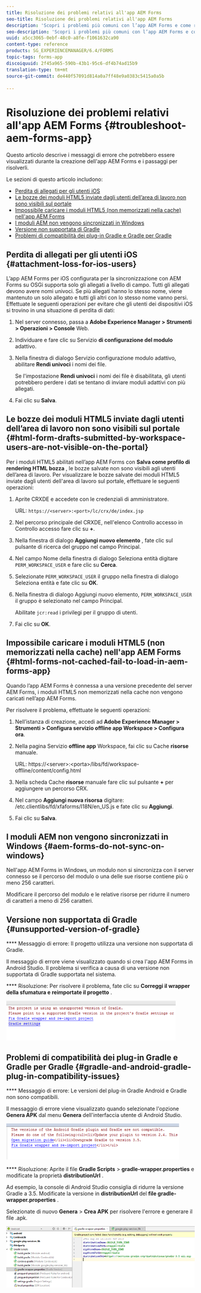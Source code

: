 ```yaml
---
title: Risoluzione dei problemi relativi all'app AEM Forms
seo-title: Risoluzione dei problemi relativi all'app AEM Forms
description: 'Scopri i problemi più comuni con l’app AEM Forms e come risolverli. '
seo-description: 'Scopri i problemi più comuni con l’app AEM Forms e come risolverli. '
uuid: a5cc3065-0ebf-48c0-a8fe-f1061632ca90
content-type: reference
products: SG_EXPERIENCEMANAGER/6.4/FORMS
topic-tags: forms-app
discoiquuid: 2f45a965-590b-43b1-95c6-df4b74ad15b9
translation-type: tm+mt
source-git-commit: de440f57091d814a0a7ff48e9a0383c5415a0a5b

---
```



# Risoluzione dei problemi relativi all&#39;app AEM Forms {#troubleshoot-aem-forms-app}

Questo articolo descrive i messaggi di errore che potrebbero essere visualizzati durante la creazione dell&#39;app AEM Forms e i passaggi per risolverli.

Le sezioni di questo articolo includono:

* [Perdita di allegati per gli utenti iOS](/help/forms/using/issues-aem-forms-app.md#attachment-loss-for-ios-users)
* [Le bozze dei moduli HTML5 inviate dagli utenti dell’area di lavoro non sono visibili sul portale](/help/forms/using/issues-aem-forms-app.md#html-form-drafts-submitted-by-workspace-users-are-not-visible-on-the-portal)
* [Impossibile caricare i moduli HTML5 (non memorizzati nella cache) nell&#39;app AEM Forms](/help/forms/using/issues-aem-forms-app.md#html-forms-not-cached-fail-to-load-in-aem-forms-app)
* [I moduli AEM non vengono sincronizzati in Windows](/help/forms/using/issues-aem-forms-app.md#aem-forms-do-not-sync-on-windows)
* [Versione non supportata di Gradle](/help/forms/using/issues-aem-forms-app.md#unsupported-version-of-gradle)
* [Problemi di compatibilità dei plug-in Gradle e Gradle per Gradle](/help/forms/using/issues-aem-forms-app.md#gradle-and-android-gradle-plug-in-compatibility-issues)

## Perdita di allegati per gli utenti iOS {#attachment-loss-for-ios-users}

L’app AEM Forms per iOS configurata per la sincronizzazione con AEM Forms su OSGi supporta solo gli allegati a livello di campo. Tutti gli allegati devono avere nomi univoci. Se più allegati hanno lo stesso nome, viene mantenuto un solo allegato e tutti gli altri con lo stesso nome vanno persi. Effettuate le seguenti operazioni per evitare che gli utenti dei dispositivi iOS si trovino in una situazione di perdita di dati:

1. Nel server connesso, passa a **Adobe Experience Manager > Strumenti > Operazioni > Console** Web.
1. Individuare e fare clic su Servizio **di configurazione del modulo** adattivo.
1. Nella finestra di dialogo Servizio configurazione modulo adattivo, abilitare **Rendi univoci** i nomi dei file.

   Se l&#39;impostazione **Rendi univoci** i nomi dei file è disabilitata, gli utenti potrebbero perdere i dati se tentano di inviare moduli adattivi con più allegati.

1. Fai clic su **Salva**.

## Le bozze dei moduli HTML5 inviate dagli utenti dell’area di lavoro non sono visibili sul portale {#html-form-drafts-submitted-by-workspace-users-are-not-visible-on-the-portal}

Per i moduli HTML5 abilitati nell’app AEM Forms con **Salva come profilo di rendering HTML bozza** , le bozze salvate non sono visibili agli utenti dell’area di lavoro. Per visualizzare le bozze salvate dei moduli HTML5 inviate dagli utenti dell&#39;area di lavoro sul portale, effettuare le seguenti operazioni:

1. Aprite CRXDE e accedete con le credenziali di amministratore.

   URL: `https://<server>:<port>/lc/crx/de/index.jsp`

1. Nel percorso principale del CRXDE, nell&#39;elenco Controllo accesso in Controllo accesso fare clic su **+**.
1. Nella finestra di dialogo **Aggiungi nuovo elemento** , fate clic sul pulsante di ricerca del gruppo nel campo Principal.
1. Nel campo Nome della finestra di dialogo Seleziona entità digitare `PERM_WORKSPACE_USER` e fare clic su **Cerca**.
1. Selezionate `PERM_WORKSPACE_USER` il gruppo nella finestra di dialogo Seleziona entità e fate clic su **OK**.
1. Nella finestra di dialogo Aggiungi nuovo elemento, `PERM_WORKSPACE_USER` il gruppo è selezionato nel campo Principal.

   Abilitate `jcr:read` i privilegi per il gruppo di utenti.

1. Fai clic su **OK**. 

## Impossibile caricare i moduli HTML5 (non memorizzati nella cache) nell&#39;app AEM Forms {#html-forms-not-cached-fail-to-load-in-aem-forms-app}

Quando l’app AEM Forms è connessa a una versione precedente del server AEM Forms, i moduli HTML5 non memorizzati nella cache non vengono caricati nell’app AEM Forms.

Per risolvere il problema, effettuate le seguenti operazioni:

1. Nell’istanza di creazione, accedi ad **Adobe Experience Manager > Strumenti > Configura servizio offline app Workspace > Configura ora**.
1. Nella pagina Servizio **offline app** Workspace, fai clic su Cache **risorse** manuale.

   URL: https://&lt;server>:&lt;porta>/libs/fd/workspace-offline/content/config.html

1. Nella scheda Cache **risorse** manuale fare clic sul pulsante **+** per aggiungere un percorso CRX.
1. Nel campo **Aggiungi nuova risorsa** digitare: /etc.clientlibs/fd/xfaforms/I18N/en_US.js e fate clic su **Aggiungi**.
1. Fai clic su **Salva**.

## I moduli AEM non vengono sincronizzati in Windows {#aem-forms-do-not-sync-on-windows}

Nell&#39;app AEM Forms in Windows, un modulo non si sincronizza con il server connesso se il percorso del modulo o una delle sue risorse contiene più o meno 256 caratteri.

Modificare il percorso del modulo e le relative risorse per ridurre il numero di caratteri a meno di 256 caratteri.

## Versione non supportata di Gradle {#unsupported-version-of-gradle}

**** Messaggio di errore: Il progetto utilizza una versione non supportata di Gradle.

Il messaggio di errore viene visualizzato quando si crea l&#39;app AEM Forms in Android Studio. Il problema si verifica a causa di una versione non supportata di Gradle supportata nel sistema.

**** Risoluzione: Per risolvere il problema, fate clic su **Correggi il wrapper della sfumatura e reimportate il progetto** .

![gradle_unsupported_version](assets/gradle_unsupported_version.png)

## Problemi di compatibilità dei plug-in Gradle e Gradle per Gradle {#gradle-and-android-gradle-plug-in-compatibility-issues}

**** Messaggio di errore: Le versioni del plug-in Gradle Android e Gradle non sono compatibili.

Il messaggio di errore viene visualizzato quando selezionate l&#39;opzione **Genera APK** dal menu **Genera** dell&#39;interfaccia utente di Android Studio.

![gradle_plugin_compatible](assets/gradle_plugin_compatibility.png)

**** Risoluzione: Aprite il file **Gradle Scripts** > **gradle-wrapper.properties** e modificate la proprietà **distributionUrl** .

Ad esempio, la console di Android Studio consiglia di ridurre la versione Gradle a 3.5. Modificate la versione in **distributionUrl** del **file gradle-wrapper.properties** .

Selezionate di nuovo **Genera** > **Crea APK** per risolvere l&#39;errore e generare il file .apk.

![gradle_wrapper_properties](assets/gradle_wrapper_properties.png)

